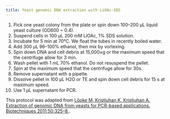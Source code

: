 ```yaml
---
title: Yeast genomic DNA extraction with LiOAc-SDS
---
```


1. Pick one yeast colony from the plate or spin down 100–200 μL liquid yeast culture (OD600 ~ 0.4).
2. Suspend cells in 100 μL 200 mM LiOAc, 1% SDS solution.
3. Incubate for 5 min at 70°C. We float the tubes in recently boiled water. 
4. Add 300 μL 96–100% ethanol, then mix by vortexing.
5. Spin down DNA and cell debris at 15,000×g or the maximum speed that the centrifuge allow for 3 min.
6. Wash pellet with 1 mL 70% ethanol. Do not resuspend the pellet.
7. Spin at the maximum speed that the centrifuge allow for 30s.
8. Remove supernatant with a pipette.
7. Dissolve pellet in 100 μL H2O or TE and spin down cell debris for 15 s at maximum speed.
8. Use 1 μL supernatant for PCR.


This protocol was adapted from [Lõoke M, Kristjuhan K, Kristjuhan A. Extraction of genomic DNA from yeasts for PCR-based applications. Biotechniques 2011;50:325–8.](https://www.ncbi.nlm.nih.gov/pmc/articles/PMC3182553/).





